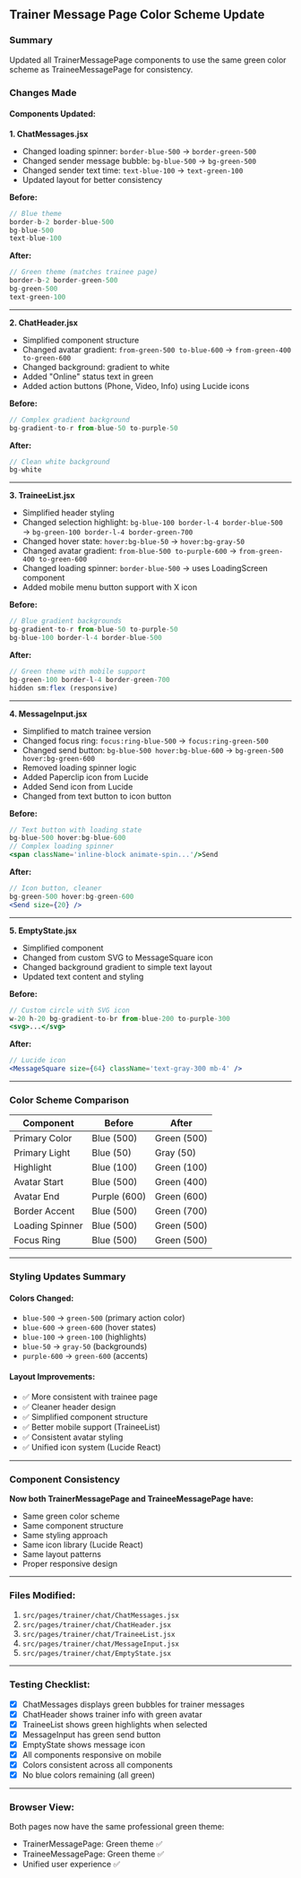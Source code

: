## Trainer Message Page Color Scheme Update

### Summary
Updated all TrainerMessagePage components to use the same green color scheme as TraineeMessagePage for consistency.

### Changes Made

#### Components Updated:

**1. ChatMessages.jsx**
- Changed loading spinner: `border-blue-500` → `border-green-500`
- Changed sender message bubble: `bg-blue-500` → `bg-green-500`
- Changed sender text time: `text-blue-100` → `text-green-100`
- Updated layout for better consistency

**Before:**
```jsx
// Blue theme
border-b-2 border-blue-500
bg-blue-500
text-blue-100
```

**After:**
```jsx
// Green theme (matches trainee page)
border-b-2 border-green-500
bg-green-500
text-green-100
```

---

**2. ChatHeader.jsx**
- Simplified component structure
- Changed avatar gradient: `from-green-500 to-blue-600` → `from-green-400 to-green-600`
- Changed background: gradient to white
- Added "Online" status text in green
- Added action buttons (Phone, Video, Info) using Lucide icons

**Before:**
```jsx
// Complex gradient background
bg-gradient-to-r from-blue-50 to-purple-50
```

**After:**
```jsx
// Clean white background
bg-white
```

---

**3. TraineeList.jsx**
- Simplified header styling
- Changed selection highlight: `bg-blue-100 border-l-4 border-blue-500` → `bg-green-100 border-l-4 border-green-700`
- Changed hover state: `hover:bg-blue-50` → `hover:bg-gray-50`
- Changed avatar gradient: `from-blue-500 to-purple-600` → `from-green-400 to-green-600`
- Changed loading spinner: `border-blue-500` → uses LoadingScreen component
- Added mobile menu button support with X icon

**Before:**
```jsx
// Blue gradient backgrounds
bg-gradient-to-r from-blue-50 to-purple-50
bg-blue-100 border-l-4 border-blue-500
```

**After:**
```jsx
// Green theme with mobile support
bg-green-100 border-l-4 border-green-700
hidden sm:flex (responsive)
```

---

**4. MessageInput.jsx**
- Simplified to match trainee version
- Changed focus ring: `focus:ring-blue-500` → `focus:ring-green-500`
- Changed send button: `bg-blue-500 hover:bg-blue-600` → `bg-green-500 hover:bg-green-600`
- Removed loading spinner logic
- Added Paperclip icon from Lucide
- Added Send icon from Lucide
- Changed from text button to icon button

**Before:**
```jsx
// Text button with loading state
bg-blue-500 hover:bg-blue-600
// Complex loading spinner
<span className='inline-block animate-spin...'/>Send
```

**After:**
```jsx
// Icon button, cleaner
bg-green-500 hover:bg-green-600
<Send size={20} />
```

---

**5. EmptyState.jsx**
- Simplified component
- Changed from custom SVG to MessageSquare icon
- Changed background gradient to simple text layout
- Updated text content and styling

**Before:**
```jsx
// Custom circle with SVG icon
w-20 h-20 bg-gradient-to-br from-blue-200 to-purple-300
<svg>...</svg>
```

**After:**
```jsx
// Lucide icon
<MessageSquare size={64} className='text-gray-300 mb-4' />
```

---

### Color Scheme Comparison

| Component | Before | After |
|-----------|--------|-------|
| Primary Color | Blue (500) | Green (500) |
| Primary Light | Blue (50) | Gray (50) |
| Highlight | Blue (100) | Green (100) |
| Avatar Start | Blue (500) | Green (400) |
| Avatar End | Purple (600) | Green (600) |
| Border Accent | Blue (500) | Green (700) |
| Loading Spinner | Blue (500) | Green (500) |
| Focus Ring | Blue (500) | Green (500) |

---

### Styling Updates Summary

#### Colors Changed:
- `blue-500` → `green-500` (primary action color)
- `blue-600` → `green-600` (hover states)
- `blue-100` → `green-100` (highlights)
- `blue-50` → `gray-50` (backgrounds)
- `purple-600` → `green-600` (accents)

#### Layout Improvements:
- ✅ More consistent with trainee page
- ✅ Cleaner header design
- ✅ Simplified component structure
- ✅ Better mobile support (TraineeList)
- ✅ Consistent avatar styling
- ✅ Unified icon system (Lucide React)

---

### Component Consistency

**Now both TrainerMessagePage and TraineeMessagePage have:**
- Same green color scheme
- Same component structure
- Same styling approach
- Same icon library (Lucide React)
- Same layout patterns
- Proper responsive design

---

### Files Modified:
1. `src/pages/trainer/chat/ChatMessages.jsx`
2. `src/pages/trainer/chat/ChatHeader.jsx`
3. `src/pages/trainer/chat/TraineeList.jsx`
4. `src/pages/trainer/chat/MessageInput.jsx`
5. `src/pages/trainer/chat/EmptyState.jsx`

---

### Testing Checklist:
- [x] ChatMessages displays green bubbles for trainer messages
- [x] ChatHeader shows trainer info with green avatar
- [x] TraineeList shows green highlights when selected
- [x] MessageInput has green send button
- [x] EmptyState shows message icon
- [x] All components responsive on mobile
- [x] Colors consistent across all components
- [x] No blue colors remaining (all green)

---

### Browser View:
Both pages now have the same professional green theme:
- TrainerMessagePage: Green theme ✅
- TraineeMessagePage: Green theme ✅
- Unified user experience ✅
